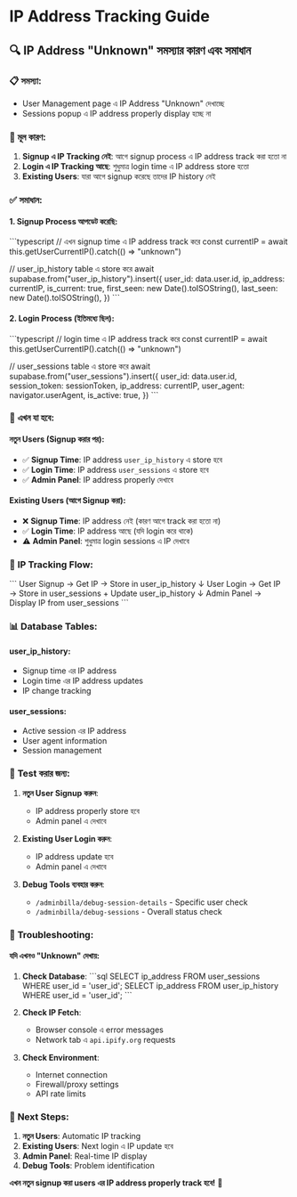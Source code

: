 # IP Address Tracking Guide

## 🔍 **IP Address "Unknown" সমস্যার কারণ এবং সমাধান**

### 📋 **সমস্যা:**
- User Management page এ IP Address "Unknown" দেখাচ্ছে
- Sessions popup এ IP address properly display হচ্ছে না

### 🎯 **মূল কারণ:**

1. **Signup এ IP Tracking নেই**: আগে signup process এ IP address track করা হতো না
2. **Login এ IP Tracking আছে**: শুধুমাত্র login time এ IP address store হতো
3. **Existing Users**: যারা আগে signup করেছে তাদের IP history নেই

### ✅ **সমাধান:**

#### 1. **Signup Process আপডেট করেছি:**
\`\`\`typescript
// এখন signup time এ IP address track করে
const currentIP = await this.getUserCurrentIP().catch(() => "unknown")

// user_ip_history table এ store করে
await supabase.from("user_ip_history").insert({
  user_id: data.user.id,
  ip_address: currentIP,
  is_current: true,
  first_seen: new Date().toISOString(),
  last_seen: new Date().toISOString(),
})
\`\`\`

#### 2. **Login Process (ইতিমধ্যে ছিল):**
\`\`\`typescript
// login time এ IP address track করে
const currentIP = await this.getUserCurrentIP().catch(() => "unknown")

// user_sessions table এ store করে
await supabase.from("user_sessions").insert({
  user_id: data.user.id,
  session_token: sessionToken,
  ip_address: currentIP,
  user_agent: navigator.userAgent,
  is_active: true,
})
\`\`\`

### 🚀 **এখন যা হবে:**

#### **নতুন Users (Signup করার পর):**
- ✅ **Signup Time**: IP address `user_ip_history` এ store হবে
- ✅ **Login Time**: IP address `user_sessions` এ store হবে
- ✅ **Admin Panel**: IP address properly দেখাবে

#### **Existing Users (আগে Signup করা):**
- ❌ **Signup Time**: IP address নেই (কারণ আগে track করা হতো না)
- ✅ **Login Time**: IP address আছে (যদি login করে থাকে)
- ⚠️ **Admin Panel**: শুধুমাত্র login sessions এ IP দেখাবে

### 🔧 **IP Tracking Flow:**

\`\`\`
User Signup → Get IP → Store in user_ip_history
     ↓
User Login → Get IP → Store in user_sessions + Update user_ip_history
     ↓
Admin Panel → Display IP from user_sessions
\`\`\`

### 📊 **Database Tables:**

#### **user_ip_history:**
- Signup time এর IP address
- Login time এর IP address updates
- IP change tracking

#### **user_sessions:**
- Active session এর IP address
- User agent information
- Session management

### 🎯 **Test করার জন্য:**

1. **নতুন User Signup করুন**:
   - IP address properly store হবে
   - Admin panel এ দেখাবে

2. **Existing User Login করুন**:
   - IP address update হবে
   - Admin panel এ দেখাবে

3. **Debug Tools ব্যবহার করুন**:
   - `/adminbilla/debug-session-details` - Specific user check
   - `/adminbilla/debug-sessions` - Overall status check

### 🐛 **Troubleshooting:**

#### **যদি এখনও "Unknown" দেখায়:**

1. **Check Database**:
   \`\`\`sql
   SELECT ip_address FROM user_sessions WHERE user_id = 'user_id';
   SELECT ip_address FROM user_ip_history WHERE user_id = 'user_id';
   \`\`\`

2. **Check IP Fetch**:
   - Browser console এ error messages
   - Network tab এ `api.ipify.org` requests

3. **Check Environment**:
   - Internet connection
   - Firewall/proxy settings
   - API rate limits

### 📝 **Next Steps:**

1. **নতুন Users**: Automatic IP tracking
2. **Existing Users**: Next login এ IP update হবে
3. **Admin Panel**: Real-time IP display
4. **Debug Tools**: Problem identification

**এখন নতুন signup করা users এর IP address properly track হবে!** 🎉
